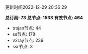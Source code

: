 更新时间2022-12-29 20:36:29

**总订阅: 73**
**总节点: 1533**
**有效节点: 464**
- trojan节点: 44
- ss节点: 178
- v2ray节点: 239
- ssr节点: 3
